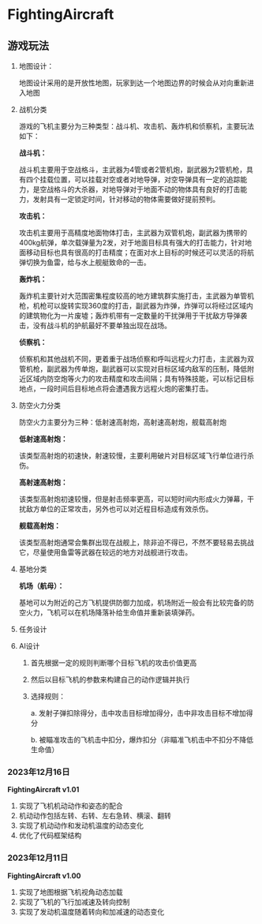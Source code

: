 # FightingAircraft

## 游戏玩法

1. 地图设计：

   地图设计采用的是开放性地图，玩家到达一个地图边界的时候会从对向重新进入地图
2. 战机分类

   游戏的飞机主要分为三种类型：战斗机、攻击机、轰炸机和侦察机，主要玩法如下：

   **战斗机：**

   战斗机主要用于空战格斗，主武器为4管或者2管机炮，副武器为2管机枪，具有四个挂载位置，可以挂载对空或者对地导弹，对空导弹具有一定的追踪能力，是空战格斗的大杀器，对地导弹对于地面不动的物体具有良好的打击能力，发射具有一定锁定时间，针对移动的物体需要做好提前预判。

   **攻击机：**

   攻击机主要用于高精度地面物体打击，主武器为双管机炮，副武器为携带的400kg航弹，单次载弹量为2发，对于地面目标具有强大的打击能力，针对地面移动目标也具有很高的打击精度；在面对水上目标的时候还可以灵活的将航弹切换为鱼雷，给与水上舰艇致命的一击。

   **轰炸机：**

   轰炸机主要针对大范围密集程度较高的地方建筑群实施打击，主武器为单管机枪，机枪可以旋转实现360度的打击，副武器为炸弹，炸弹可以将经过区域内的建筑物化为一片废墟；轰炸机带有一定数量的干扰弹用于干扰敌方导弹袭击，没有战斗机的护航最好不要单独出现在战场。

   **侦察机：**

   侦察机和其他战机不同，更着重于战场侦察和呼叫远程火力打击，主武器为双管机枪，副武器为传单炮，副武器可以实现对目标区域内敌军的压制，降低附近区域内防空炮等火力的攻击精度和攻击间隔；具有特殊技能，可以标记目标地点，一段时间后目标地点将会遭遇我方远程火炮的密集打击。


3. 防空火力分类

   防空火力主要分为三种：低射速高射炮，高射速高射炮，舰载高射炮

   **低射速高射炮：**

   该类型高射炮的初速快，射速较慢，主要利用破片对目标区域飞行单位进行杀伤。

   **高射速高射炮：**

   该类型高射炮初速较慢，但是射击频率更高，可以短时间内形成火力弹幕，干扰敌方单位的正常攻击，另外也可以对近程目标造成有效杀伤。

   **舰载高射炮：**

   该类型高射炮通常会集群出现在战舰上，除非迫不得已，不然不要轻易去挑战它，尽量使用鱼雷等武器在较远的地方对战舰进行攻击。

4. 基地分类

   **机场（航母）：**

   基地可以为附近的己方飞机提供防御力加成，机场附近一般会有比较完备的防空火力，飞机可以在机场降落补给生命值并重新装填弹药。

4. 任务设计


5. AI设计

   1. 首先根据一定的规则判断哪个目标飞机的攻击价值更高
   2. 然后以目标飞机的参数来构建自己的动作逻辑并执行
   3. 选择规则：
      
      a. 发射子弹扣除得分，击中攻击目标增加得分，击中非攻击目标不增加得分
      
      b. 被瞄准攻击的飞机击中扣分，爆炸扣分（非瞄准飞机击中不扣分不降低生命值）
      
      

### 2023年12月16日

**FightingAircraft v1.01**

1. 实现了飞机机动动作和姿态的配合
2. 机动动作包括左转、右转、左右急转、横滚、翻转
3. 实现了机动动作和发动机温度的动态变化
4. 优化了代码框架结构

### 2023年12月11日

**FightingAircraft v1.00**

1. 实现了地图根据飞机视角动态加载
2. 实现了飞机的飞行加减速及转向控制
3. 实现了发动机温度随着转向和加减速的动态变化
